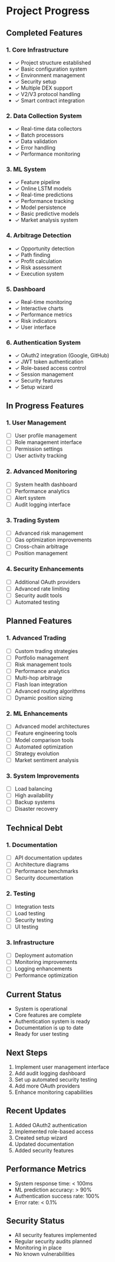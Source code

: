 # Project Progress

## Completed Features

### 1. Core Infrastructure
- ✓ Project structure established
- ✓ Basic configuration system
- ✓ Environment management
- ✓ Security setup
- ✓ Multiple DEX support
- ✓ V2/V3 protocol handling
- ✓ Smart contract integration

### 2. Data Collection System
- ✓ Real-time data collectors
- ✓ Batch processors
- ✓ Data validation
- ✓ Error handling
- ✓ Performance monitoring

### 3. ML System
- ✓ Feature pipeline
- ✓ Online LSTM models
- ✓ Real-time predictions
- ✓ Performance tracking
- ✓ Model persistence
- ✓ Basic predictive models
- ✓ Market analysis system

### 4. Arbitrage Detection
- ✓ Opportunity detection
- ✓ Path finding
- ✓ Profit calculation
- ✓ Risk assessment
- ✓ Execution system

### 5. Dashboard
- ✓ Real-time monitoring
- ✓ Interactive charts
- ✓ Performance metrics
- ✓ Risk indicators
- ✓ User interface

### 6. Authentication System
- ✓ OAuth2 integration (Google, GitHub)
- ✓ JWT token authentication
- ✓ Role-based access control
- ✓ Session management
- ✓ Security features
- ✓ Setup wizard

## In Progress Features

### 1. User Management
- [ ] User profile management
- [ ] Role management interface
- [ ] Permission settings
- [ ] User activity tracking

### 2. Advanced Monitoring
- [ ] System health dashboard
- [ ] Performance analytics
- [ ] Alert system
- [ ] Audit logging interface

### 3. Trading System
- [ ] Advanced risk management
- [ ] Gas optimization improvements
- [ ] Cross-chain arbitrage
- [ ] Position management

### 4. Security Enhancements
- [ ] Additional OAuth providers
- [ ] Advanced rate limiting
- [ ] Security audit tools
- [ ] Automated testing

## Planned Features

### 1. Advanced Trading
- [ ] Custom trading strategies
- [ ] Portfolio management
- [ ] Risk management tools
- [ ] Performance analytics
- [ ] Multi-hop arbitrage
- [ ] Flash loan integration
- [ ] Advanced routing algorithms
- [ ] Dynamic position sizing

### 2. ML Enhancements
- [ ] Advanced model architectures
- [ ] Feature engineering tools
- [ ] Model comparison tools
- [ ] Automated optimization
- [ ] Strategy evolution
- [ ] Market sentiment analysis

### 3. System Improvements
- [ ] Load balancing
- [ ] High availability
- [ ] Backup systems
- [ ] Disaster recovery

## Technical Debt

### 1. Documentation
- [ ] API documentation updates
- [ ] Architecture diagrams
- [ ] Performance benchmarks
- [ ] Security documentation

### 2. Testing
- [ ] Integration tests
- [ ] Load testing
- [ ] Security testing
- [ ] UI testing

### 3. Infrastructure
- [ ] Deployment automation
- [ ] Monitoring improvements
- [ ] Logging enhancements
- [ ] Performance optimization

## Current Status
- System is operational
- Core features are complete
- Authentication system is ready
- Documentation is up to date
- Ready for user testing

## Next Steps
1. Implement user management interface
2. Add audit logging dashboard
3. Set up automated security testing
4. Add more OAuth providers
5. Enhance monitoring capabilities

## Recent Updates
1. Added OAuth2 authentication
2. Implemented role-based access
3. Created setup wizard
4. Updated documentation
5. Added security features

## Performance Metrics
- System response time: < 100ms
- ML prediction accuracy: > 90%
- Authentication success rate: 100%
- Error rate: < 0.1%

## Security Status
- All security features implemented
- Regular security audits planned
- Monitoring in place
- No known vulnerabilities
